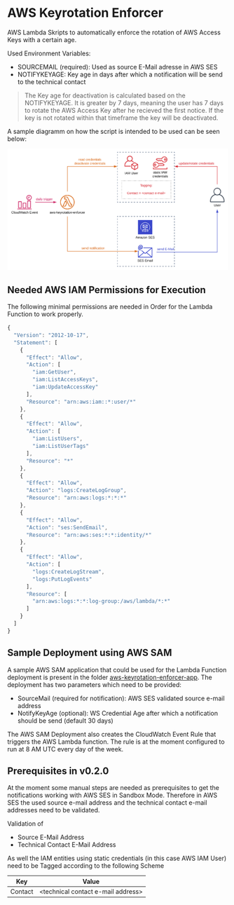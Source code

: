 # AWS Keyrotation Enforcer
AWS Lambda Skripts to automatically enforce the rotation of AWS Access Keys with a certain age.

Used Environment Variables:
- SOURCEMAIL (required): Used as source E-Mail adresse in AWS SES
- NOTIFYKEYAGE: Key age in days after which a notification will be send to the technical contact

> The Key age for deactivation is calculated based on the NOTIFYKEYAGE. It is greater by 7 days, meaning the user has 7 days to rotate the AWS Access Key after he recieved the first notice. If the key is not rotated within that timeframe the key will be deactivated.

A sample diagramm on how the script is intended to be used can be seen below:

![Architecture Diagramm](assets/aws-keyrotation-enforcer.svg)

## Needed AWS IAM Permissions for Execution

The following minimal permissions are needed in Order for the Lambda Function to work properly.

```javascript
{
  "Version": "2012-10-17",
  "Statement": [
    {
      "Effect": "Allow",
      "Action": [
        "iam:GetUser",
        "iam:ListAccessKeys",
        "iam:UpdateAccessKey"
      ],
      "Resource": "arn:aws:iam::*:user/*"
    },
    {
      "Effect": "Allow",
      "Action": [
        "iam:ListUsers",
        "iam:ListUserTags"
      ],
      "Resource": "*"
    },
    {
      "Effect": "Allow",
      "Action": "logs:CreateLogGroup",
      "Resource": "arn:aws:logs:*:*:*"
    },
    {
      "Effect": "Allow",
      "Action": "ses:SendEmail",
      "Resource": "arn:aws:ses:*:*:identity/*"
    },
    {
      "Effect": "Allow",
      "Action": [
        "logs:CreateLogStream",
        "logs:PutLogEvents"
      ],
      "Resource": [
        "arn:aws:logs:*:*:log-group:/aws/lambda/*:*"
      ]
    }
  ]
}
```

## Sample Deployment using AWS SAM

A sample AWS SAM application that could be used for the Lambda Function deployment is present in the folder [aws-keyrotation-enforcer-app](aws-keyrotation-enforcer-app/). The deployment has two parameters which need to be provided:

- SourceMail (required for notification): AWS SES validated source e-mail address
- NotifyKeyAge (optional): WS Credential Age after which a notification should be send (default 30 days)

The AWS SAM Deployment also creates the CloudWatch Event Rule that triggers the AWS Lambda function. The rule is at the moment configured to run at 8 AM UTC every day of the week.

## Prerequisites in v0.2.0

At the moment some manual steps are needed as prerequisites to get the notifications working with AWS SES in Sandbox Mode. Therefore in AWS SES the used source e-mail address and the technical contact e-mail addresses need to be validated.

Validation of

- Source E-Mail Address
- Technical Contact E-Mail Address

As well the IAM entities using static credentials (in this case AWS IAM User) need to be Tagged according to the following Scheme

| Key     | Value                                |
| ------- | ------------------------------------ |
| Contact | \<technical contact e-mail address\> |

